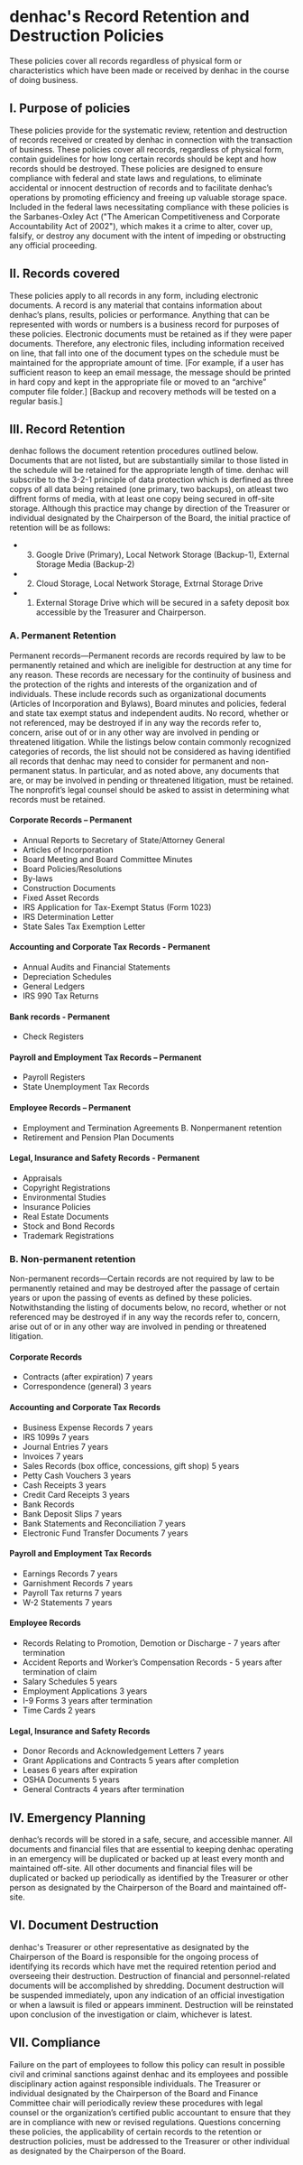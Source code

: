 # denhac's Record Retention and Destruction Policies
These policies cover all records regardless of physical form or characteristics which have been made or received by denhac in the course of doing business.

## I. Purpose of policies
These policies provide for the systematic review, retention and destruction of records received or created by denhac in connection with the transaction of business.
These policies cover all records, regardless of physical form, contain guidelines for how long certain records should be kept and how records should be destroyed.
These policies are designed to ensure compliance with federal and state laws and regulations, to eliminate accidental or innocent destruction of records and to facilitate denhac’s operations by promoting efficiency and freeing up valuable storage space.
Included in the federal laws necessitating compliance with these policies is the Sarbanes-Oxley Act ("The American Competitiveness and Corporate Accountability Act of 2002"), which makes it a crime to alter, cover up, falsify, or destroy any document with the intent of impeding or obstructing any official proceeding.

## II. Records covered
These policies apply to all records in any form, including electronic documents.
A record is any material that contains information about denhac’s plans, results, policies or performance. 
Anything that can be represented with words or numbers is a business record for purposes of these policies.
Electronic documents must be retained as if they were paper documents. 
Therefore, any electronic files, including information received on line, that fall into one of the document types on the schedule must be maintained for the appropriate amount of time.
[For example, if a user has sufficient reason to keep an email message, the message should be printed in hard copy and kept in the appropriate file or moved to an “archive” computer file folder.]
[Backup and recovery methods will be tested on a regular basis.]

## III. Record Retention
denhac follows the document retention procedures outlined below.
Documents that are not listed, but are substantially similar to those listed in the schedule will be retained for the appropriate length of time. 
denhac will subscribe to the 3-2-1 principle of data protection which is derfined as three copys of all data being retained (one primary, two backups), on atleast two diffrent forms of media, with at least one copy being secured in off-site storage. 
Although this practice may change by direction of the Treasurer or individual designated by the Chairperson of the Board, the initial practice of retention will be as follows:
  - 3. Google Drive (Primary), Local Network Storage (Backup-1), External Storage Media (Backup-2)
  - 2. Cloud Storage, Local Network Storage, Extrnal Storage Drive 
  - 1. External Storage Drive which will be secured in a safety deposit box accessible by the Treasurer and Chairperson. 

### A. Permanent Retention
Permanent records—Permanent records are records required by law to be permanently retained and which are ineligible for destruction at any time for any reason. 
These records are necessary for the continuity of business and the protection of the rights and interests of the organization and of individuals. 
These include records such as organizational documents (Articles of Incorporation and Bylaws), Board minutes and policies, federal and state tax exempt status and independent audits.
No record, whether or not referenced, may be destroyed if in any way the records refer to, concern, arise out of or in any other way are involved in pending or threatened litigation.
While the listings below contain commonly recognized categories of records, the list should not be considered as having identified all records that denhac may need to consider for permanent and non-permanent status. 
In particular, and as noted above, any documents that are, or may be involved in pending or threatened litigation, must be retained. 
The nonprofit’s legal counsel should be asked to assist in determining what records must be retained.

#### Corporate Records – Permanent
- Annual Reports to Secretary of State/Attorney General
- Articles of Incorporation
- Board Meeting and Board Committee Minutes
- Board Policies/Resolutions
- By-laws
- Construction Documents
- Fixed Asset Records
- IRS Application for Tax-Exempt Status (Form 1023)
- IRS Determination Letter
- State Sales Tax Exemption Letter
#### Accounting and Corporate Tax Records - Permanent
- Annual Audits and Financial Statements
- Depreciation Schedules
- General Ledgers
- IRS 990 Tax Returns
#### Bank records - Permanent
- Check Registers
#### Payroll and Employment Tax Records – Permanent
- Payroll Registers
- State Unemployment Tax Records
#### Employee Records – Permanent
- Employment and Termination Agreements B. Nonpermanent retention
- Retirement and Pension Plan Documents
#### Legal, Insurance and Safety Records - Permanent
- Appraisals
- Copyright Registrations
- Environmental Studies
- Insurance Policies
- Real Estate Documents
- Stock and Bond Records
- Trademark Registrations

### B. Non-permanent retention
Non-permanent records—Certain records are not required by law to be permanently retained and may be destroyed after the passage of certain years or upon the passing of events as defined by these policies.
Notwithstanding the listing of documents below, no record, whether or not referenced may be destroyed if in any way the records refer to, concern, arise out of or in any other way are involved in pending or threatened litigation.
#### Corporate Records
- Contracts (after expiration) 7 years
- Correspondence (general) 3 years
#### Accounting and Corporate Tax Records
- Business Expense Records 7 years
- IRS 1099s 7 years
- Journal Entries 7 years
- Invoices 7 years
- Sales Records (box office, concessions, gift shop) 5 years
- Petty Cash Vouchers 3 years
- Cash Receipts 3 years
- Credit Card Receipts 3 years
- Bank Records
- Bank Deposit Slips 7 years
- Bank Statements and Reconciliation 7 years
- Electronic Fund Transfer Documents 7 years
#### Payroll and Employment Tax Records
- Earnings Records 7 years
- Garnishment Records 7 years
- Payroll Tax returns 7 years
- W-2 Statements 7 years
#### Employee Records
- Records Relating to Promotion, Demotion or Discharge - 7 years after termination
- Accident Reports and Worker’s Compensation Records - 5 years after termination of claim
- Salary Schedules 5 years
- Employment Applications 3 years
- I-9 Forms 3 years after termination
- Time Cards 2 years
#### Legal, Insurance and Safety Records
- Donor Records and Acknowledgement Letters 7 years
- Grant Applications and Contracts 5 years after completion
- Leases 6 years after expiration
- OSHA Documents 5 years
- General Contracts 4 years after termination

## IV. Emergency Planning
denhac’s records will be stored in a safe, secure, and accessible manner.
All documents and financial files that are essential to keeping denhac operating in an emergency will be duplicated or backed up at least every month and maintained off-site.
All other documents and financial files will be duplicated or backed up periodically as identified by the Treasurer or other person as designated by the Chairperson of the Board and maintained off-site.

## VI. Document Destruction
denhac's Treasurer or other representative as designated by the Chairperson of the Board is responsible for the ongoing process of identifying its records which have met the required retention period and overseeing their destruction.
Destruction of financial and personnel-related documents will be accomplished by shredding.
Document destruction will be suspended immediately, upon any indication of an official investigation or when a lawsuit is filed or appears imminent. 
Destruction will be reinstated upon conclusion of the investigation or claim, whichever is latest.

## VII. Compliance
Failure on the part of employees to follow this policy can result in possible civil and criminal sanctions against denhac and its employees and possible disciplinary action against responsible individuals. 
The Treasurer or individual designated by the Chairperson of the Board and Finance Committee chair will periodically review these procedures with legal counsel or the organization’s certified public accountant to ensure that they are in compliance with new or revised regulations.
Questions concerning these policies, the applicability of certain records to the retention or destruction policies, must be addressed to the Treasurer or other individual as designated by the Chairperson of the Board.

